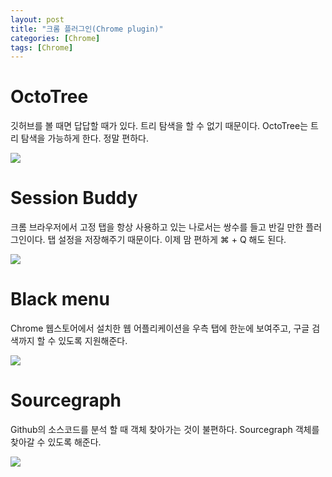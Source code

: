 ```yaml
---
layout: post
title: "크롬 플러그인(Chrome plugin)"
categories: [Chrome]
tags: [Chrome]
---
```


# OctoTree

깃허브를 볼 때면 답답할 때가 있다. 트리 탐색을 할 수 없기 때문이다. OctoTree는 트리 탐색을 가능하게 한다. 정말 편하다.

![](https://lh3.googleusercontent.com/SfJ7lk2uAy5gex-4hMEJO77VS3sbMINMMMbxUHneojhXS1YiAj1v6x-Po7xOgKfxQGwmzsYjbQ=w640-h400-e365)

# Session Buddy

크롬 브라우저에서 고정 탭을 항상 사용하고 있는 나로서는 쌍수를 들고 반길 만한 플러그인이다. 탭 설정을 저장해주기 때문이다. 이제 맘 편하게  ⌘ + Q 해도 된다. 

![](https://lh3.googleusercontent.com/Ty9-20agsVTgtJPT-XO2HuKXy9-JhYD4SDyTr7gugxNPRAOSv93YzA_mu75t7MAiEJzYieEWIKI=w640-h400-e365)

# Black menu

Chrome 웹스토어에서 설치한 웹 어플리케이션을 우측 탭에 한눈에 보여주고, 구글 검색까지 할 수 있도록 지원해준다.

![](https://lh3.googleusercontent.com/jt5DGJE3MKmzo_Ihw1seKzzK9ziLtoCGRUi6LQD36bXkRdmzkENIB_oP8avPw1q-r8ZdoXi1=w640-h400-e365)

# Sourcegraph

Github의 소스코드를 분석 할 때 객체 찾아가는 것이 불편하다. Sourcegraph 객체를 찾아갈 수 있도록 해준다.

![](https://lh3.googleusercontent.com/NyNJtkYcaau4Kq6o1SALtvg76oVA4cJaH1_qjDRoNDDjibKG43Xd1SOHQeA8RMesD_yq3G_ASMI=w640-h400-e365)